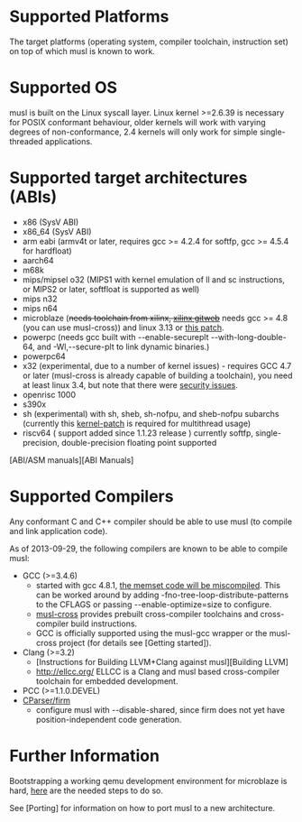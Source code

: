 # Supported Platforms

The target platforms (operating system, compiler toolchain, instruction set) on
top of which musl is known to work.

# Supported OS

musl is built on the Linux syscall layer. Linux kernel >=2.6.39 is necessary for
POSIX conformant behaviour, older kernels will work with varying degrees of
non-conformance, 2.4 kernels will only work for simple single-threaded
applications.

# Supported target architectures (ABIs)

- x86 (SysV ABI)
- x86_64 (SysV ABI)
- arm eabi (armv4t or later, requires gcc >= 4.2.4 for softfp, gcc >= 4.5.4 for
  hardfloat)
- aarch64
- m68k
- mips/mipsel o32 (MIPS1 with kernel emulation of ll and sc instructions, or
  MIPS2 or later, softfloat is supported as well)
- mips n32
- mips n64
- microblaze (~~needs toolchain from xilinx, [xilinx gitweb]~~ needs gcc >= 4.8
  (you can use musl-cross)) and linux 3.13 or [this patch].
- powerpc (needs gcc built with --enable-secureplt --with-long-double-64, and
  -Wl,--secure-plt to link dynamic binaries.)
- powerpc64
- x32 (experimental, due to a number of kernel issues) - requires GCC 4.7 or
  later (musl-cross is already capable of building a toolchain), you need at
  least linux 3.4, but note that there were [security issues].
- openrisc 1000
- s390x
- sh (experimental) with sh, sheb, sh-nofpu, and sheb-nofpu subarchs (currently
  this [kernel-patch] is required for multithread usage)
- riscv64 ( support added since 1.1.23 release ) currently softfp,
  single-precision, double-precision floating point supported

[ABI/ASM manuals][ABI Manuals]

[xilinx gitweb]: http://git.xilinx.com/?p=microblaze-gnu.git
[this patch]: https://git.kernel.org/cgit/linux/kernel/git/torvalds/linux.git/commit/?id=99399545d62533b4ae742190b5c6b11f7a5826d9
[security issues]: http://seclists.org/oss-sec/2014/q1/187
[kernel-patch]: https://git.kernel.org/cgit/linux/kernel/git/next/linux-next.git/commit/arch/sh?id=a37922c1a80663dfb814f3837dc1f2a451707e5f

# Supported Compilers

Any conformant C and C++ compiler should be able to use musl (to compile and
link application code).

As of 2013-09-29, the following compilers are known to be able to compile musl:

- GCC (>=3.4.6)
    - started with gcc 4.8.1, [the memset code will be miscompiled][miscompile].
      This can be worked around by adding -fno-tree-loop-distribute-patterns to
      the CFLAGS or passing --enable-optimize=size to configure.
    - [musl-cross] provides prebuilt cross-compiler toolchains and
      cross-compiler build instructions.
    - GCC is officially supported using the musl-gcc wrapper or the musl-cross
      project (for details see [Getting started]).
- Clang (>=3.2)
    - [Instructions for Building LLVM+Clang against musl][Building LLVM]
    - <http://ellcc.org/> ELLCC is a Clang and musl based cross-compiler
      toolchain for embedded development.
- PCC (>=1.1.0.DEVEL)
- [CParser/firm]
    - configure musl with --disable-shared, since firm does not yet have
      position-independent code generation.

[miscompile]: http://openwall.com/lists/musl/2013/08/01/1
[musl-cross]: http://bitbucket.org/GregorR/musl-cross

[CParser/firm]: http://pp.ipd.kit.edu/firm/

# Further Information

Bootstrapping a working qemu development environment for microblaze is hard,
[here][microblaze-qemu] are the needed steps to do so.

See [Porting] for information on how to port musl to a new architecture.

[microblaze-qemu]: http://blog.waldemar-brodkorb.de/index.php?/archives/10-qemu-microblaze-system-emulation-tipps.html
